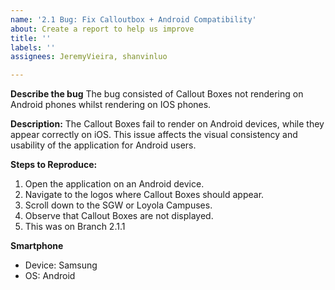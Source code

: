 ```yaml
---
name: '2.1 Bug: Fix Calloutbox + Android Compatibility'
about: Create a report to help us improve
title: ''
labels: ''
assignees: JeremyVieira, shanvinluo

---
```


**Describe the bug**
The bug consisted of Callout Boxes not rendering on Android phones whilst rendering on IOS phones. 

**Description:**
The Callout Boxes fail to render on Android devices, while they appear correctly on iOS. This issue affects the visual consistency and usability of the application for Android users.

**Steps to Reproduce:**

1. Open the application on an Android device.
2. Navigate to the logos where Callout Boxes should appear.
3. Scroll down to the SGW or Loyola Campuses.
4. Observe that Callout Boxes are not displayed.
5. This was on Branch 2.1.1


**Smartphone**
 - Device: Samsung
 - OS: Android
